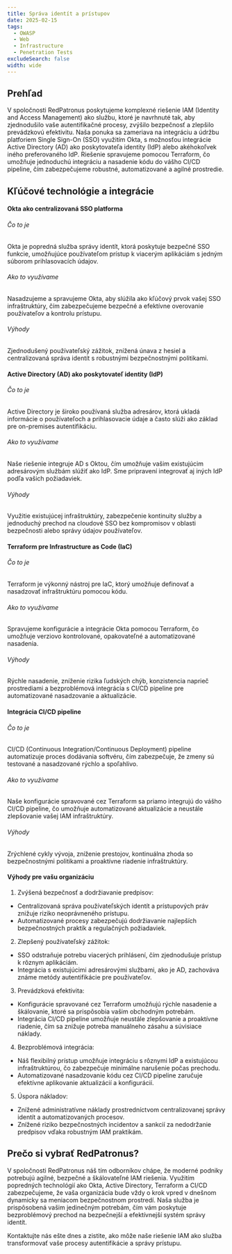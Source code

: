 ```yaml
---
title: Správa identít a prístupov
date: 2025-02-15
tags:
  - OWASP
  - Web
  - Infrastructure
  - Penetration Tests
excludeSearch: false
width: wide
---
```


## Prehľad

V spoločnosti RedPatronus poskytujeme komplexné riešenie IAM (Identity and Access Management) ako službu, ktoré je navrhnuté tak, aby zjednodušilo vaše autentifikačné procesy, zvýšilo bezpečnosť a zlepšilo prevádzkovú efektivitu. Naša ponuka sa zameriava na integráciu a údržbu platforiem Single Sign-On (SSO) využitím Okta, s možnosťou integrácie Active Directory (AD) ako poskytovateľa identity (IdP) alebo akéhokoľvek iného preferovaného IdP. Riešenie spravujeme pomocou Terraform, čo umožňuje jednoduchú integráciu a nasadenie kódu do vášho CI/CD pipeline, čím zabezpečujeme robustné, automatizované a agilné prostredie.

## Kľúčové technológie a integrácie

#### Okta ako centralizovaná SSO platforma

###### Čo to je
Okta je popredná služba správy identít, ktorá poskytuje bezpečné SSO funkcie, umožňujúce používateľom prístup k viacerým aplikáciám s jedným súborom prihlasovacích údajov.

###### Ako to využívame
Nasadzujeme a spravujeme Okta, aby slúžila ako kľúčový prvok vašej SSO infraštruktúry, čím zabezpečujeme bezpečné a efektívne overovanie používateľov a kontrolu prístupu.
###### Výhody
Zjednodušený používateľský zážitok, znížená únava z hesiel a centralizovaná správa identít s robustnými bezpečnostnými politikami.

#### Active Directory (AD) ako poskytovateľ identity (IdP)

###### Čo to je
Active Directory je široko používaná služba adresárov, ktorá ukladá informácie o používateľoch a prihlasovacie údaje a často slúži ako základ pre on-premises autentifikáciu.

###### Ako to využívame
Naše riešenie integruje AD s Oktou, čím umožňuje vašim existujúcim adresárovým službám slúžiť ako IdP. Sme pripravení integrovať aj iných IdP podľa vašich požiadaviek.

###### Výhody
Využitie existujúcej infraštruktúry, zabezpečenie kontinuity služby a jednoduchý prechod na cloudové SSO bez kompromisov v oblasti bezpečnosti alebo správy údajov používateľov.

#### Terraform pre Infrastructure as Code (IaC)

###### Čo to je
Terraform je výkonný nástroj pre IaC, ktorý umožňuje definovať a nasadzovať infraštruktúru pomocou kódu.

###### Ako to využívame
Spravujeme konfigurácie a integrácie Okta pomocou Terraform, čo umožňuje verziovo kontrolované, opakovateľné a automatizované nasadenia.

###### Výhody
Rýchle nasadenie, zníženie rizika ľudských chýb, konzistencia naprieč prostrediami a bezproblémová integrácia s CI/CD pipeline pre automatizované nasadzovanie a aktualizácie.

#### Integrácia CI/CD pipeline

###### Čo to je
CI/CD (Continuous Integration/Continuous Deployment) pipeline automatizuje proces dodávania softvéru, čím zabezpečuje, že zmeny sú testované a nasadzované rýchlo a spoľahlivo.

###### Ako to využívame
Naše konfigurácie spravované cez Terraform sa priamo integrujú do vášho CI/CD pipeline, čo umožňuje automatizované aktualizácie a neustále zlepšovanie vašej IAM infraštruktúry.

###### Výhody
Zrýchlené cykly vývoja, zníženie prestojov, kontinuálna zhoda so bezpečnostnými politikami a proaktívne riadenie infraštruktúry.

#### Výhody pre vašu organizáciu

1.	Zvýšená bezpečnosť a dodržiavanie predpisov:
- Centralizovaná správa používateľských identít a prístupových práv znižuje riziko neoprávneného prístupu.
- Automatizované procesy zabezpečujú dodržiavanie najlepších bezpečnostných praktík a regulačných požiadaviek.
2.	Zlepšený používateľský zážitok:
- SSO odstraňuje potrebu viacerých prihlásení, čím zjednodušuje prístup k rôznym aplikáciám.
- Integrácia s existujúcimi adresárovými službami, ako je AD, zachováva známe metódy autentifikácie pre používateľov.
3.	Prevádzková efektivita:
- Konfigurácie spravované cez Terraform umožňujú rýchle nasadenie a škálovanie, ktoré sa prispôsobia vašim obchodným potrebám.
- Integrácia CI/CD pipeline umožňuje neustále zlepšovanie a proaktívne riadenie, čím sa znižuje potreba manuálneho zásahu a súvisiace náklady.
4.	Bezproblémová integrácia:
- Náš flexibilný prístup umožňuje integráciu s rôznymi IdP a existujúcou infraštruktúrou, čo zabezpečuje minimálne narušenie počas prechodu.
- Automatizované nasadzovanie kódu cez CI/CD pipeline zaručuje efektívne aplikovanie aktualizácií a konfigurácií.
5.	Úspora nákladov:
- Znížené administratívne náklady prostredníctvom centralizovanej správy identít a automatizovaných procesov.
- Znížené riziko bezpečnostných incidentov a sankcií za nedodržanie predpisov vďaka robustným IAM praktikám.

## Prečo si vybrať RedPatronus?

V spoločnosti RedPatronus náš tím odborníkov chápe, že moderné podniky potrebujú agilné, bezpečné a škálovateľné IAM riešenia. Využitím popredných technológií ako Okta, Active Directory, Terraform a CI/CD zabezpečujeme, že vaša organizácia bude vždy o krok vpred v dnešnom dynamicky sa meniacom bezpečnostnom prostredí. Naša služba je prispôsobená vašim jedinečným potrebám, čím vám poskytuje bezproblémový prechod na bezpečnejší a efektívnejší systém správy identít.

Kontaktujte nás ešte dnes a zistite, ako môže naše riešenie IAM ako služba transformovať vaše procesy autentifikácie a správy prístupu.